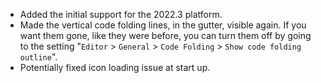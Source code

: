 - Added the initial support for the 2022.3 platform.
- Made the vertical code folding lines, in the gutter, visible again. If you want them gone, like they were before, you
  can turn them off by going to the setting "`Editor` > `General` > `Code Folding` > `Show code folding outline`".
- Potentially fixed icon loading issue at start up. 
